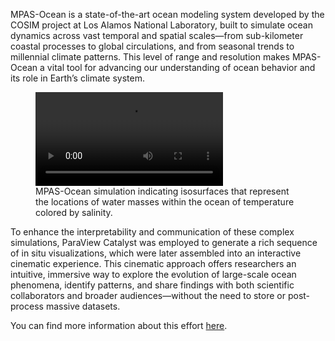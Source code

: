 MPAS-Ocean is a state-of-the-art ocean modeling system developed by the COSIM project at Los Alamos National Laboratory, built to simulate ocean dynamics across vast temporal and spatial scales—from sub-kilometer coastal processes to global circulations, and from seasonal trends to millennial climate patterns. This level of range and resolution makes MPAS-Ocean a vital tool for advancing our understanding of ocean behavior and its role in Earth’s climate system.

<figure>
    <video control loop autoplay>
        <source src="/assets/images/usecase/gallery/arctic-viewer-MPAS.mp4" alt="MPASO">
    </video>
    <figcaption>MPAS-Ocean simulation indicating isosurfaces that represent the
locations of water masses within the ocean of temperature colored by salinity.</figcaption>
</figure>

To enhance the interpretability and communication of these complex simulations, ParaView Catalyst was employed to generate a rich sequence of in situ visualizations, which were later assembled into an interactive cinematic experience. This cinematic approach offers researchers an intuitive, immersive way to explore the evolution of large-scale ocean phenomena, identify patterns, and share findings with both scientific collaborators and broader audiences—without the need to store or post-process massive datasets.

You can find more information about this effort [here](https://sc14.supercomputing.org/sites/all/themes/sc14/files/archive/sci_vis/sci_vis_files/svs105s3-file4.pdf).

